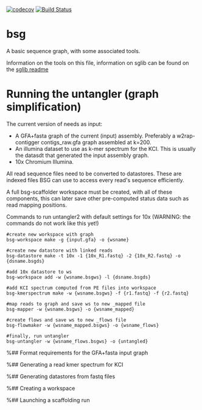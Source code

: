 [![codecov](https://codecov.io/gh/bioinfologics/bsg/branch/master/graph/badge.svg)](https://codecov.io/gh/bioinfologics/bsg)
[![Build Status](https://travis-ci.org/bioinfologics/bsg.svg?branch=master)](https://travis-ci.org/bioinfologics/bsg)
# bsg
A basic sequence graph, with some associated tools.

Information on the tools on this file, information on sglib can be found
on the [sglib readme](src/sglib/README.md)


# Running the untangler (graph simplification)

The current version of needs as input:
- A GFA+fasta graph of the current (input) assembly. Preferably a
w2rap-contigger contigs_raw.gfa graph assembled at k=200.
- An illumina dataset to use as k-mer spectrum for the KCI. This is
usually the datasdt that generated the input assembly graph.
- 10x Chromium Illumina.

All read sequence files need to be converted to datastores. These are
indexed files BSG can use to access every read's sequence
efficiently.

A full bsg-scaffolder workspace must be created, with all of these
components, this can later save other
pre-computed status data such as read mapping positions.

Commands to run untangler2 with default settings for 10x
(WARNING: the commands do not work like this yet!)

```
#create new workspace with graph
bsg-workspace make -g {input.gfa} -o {wsname}

#create new datastore with linked reads
bsg-datastore make -t 10x -1 {10x_R1.fastq} -2 {10x_R2.fastq} -o {dsname.bsgds}

#add 10x datastore to ws
bsg-workspace add -w {wsname.bsgws} -l {dsname.bsgds}

#add KCI spectrum computed from PE files into workspace
bsg-kmerspectrum make -w {wsname.bsgws} -f {r1.fastq} -f {r2.fastq}

#map reads to graph and save ws to new _mapped file
bsg-mapper -w {wsname.bsgws} -o {wsname_mapped}

#create flows and save ws to new _flows file
bsg-flowmaker -w {wsname_mapped.bsgws} -o {wsname_flows}

#finally, run untangler
bsg-untangler -w {wsname_flows.bsgws} -o {untangled}
```


%## Format requirements for the GFA+fasta input graph

%## Generating a read kmer spectrum for KCI

%## Generating datastores from fastq files

%## Creating a workspace

%## Launching a scaffolding run
